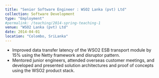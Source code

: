 ```yaml
---
title: "Senior Software Engineer : WSO2 Lanka (pvt) Ltd"
collection: Software Development
type: "Employment"
#permalink: /teaching/2014-spring-teaching-1
venue: "WSO2 Lanka (pvt) Ltd"
date: 2014-04-01
location: "Colombo, SriLanka"
---
```


-  Improved data transfer latency of the WSO2 ESB transport module by 15% using
   the Netty framework and disruptor pattern.
-  Mentored junior engineers, attended overseas customer meetings, and developed
   and presented solution architectures and proof of concepts using the WSO2 product
   stack.